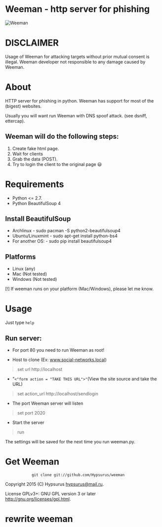 Weeman - http server for phishing
=================================

![Weeman](https://raw.githubusercontent.com/Hypsurus/weeman/master/core/weeman12.png)

DISCLAIMER
==========

Usage of Weeman for attacking targets without prior mutual consent is illegal.
Weeman developer not responsible to any damage caused by Weeman.

About
=====

HTTP server for phishing in python.
Weeman has support for most of the (bigest) websites.

Usually you will want run Weeman with DNS spoof attack. (see dsniff, ettercap).

Weeman will do the following steps:
------------------------------------

1. Create fake html page.
2. Wait for clients
3. Grab the data (POST).
4. Try to login the client to the original page :smiley:

Requirements
============

* Python <= 2.7.
* Python BeautifulSoup 4

Install BeautifulSoup
---------------------

* Archlinux        - sudo pacman -S python2-beautifulsoup4
* Ubuntu/Linuxmint - sudo apt-get install python-bs4
* For another OS:  - sudo pip install beautifulsoup4

Platforms
-----------

* Linux (any)
* Mac (Not tested)
* Windows (Not tested)

[!] If weeman runs on your platform (Mac/Windows), please let me know.

Usage
======

Just type `help`

Run server:
-----------

* For port 80 you need to run Weeman as root!

* Host to clone (Ex: www.social-networks.local)
> set url http://localhost

* "<code><"form action = "TAKE THIS URL">"</code>(View the site source and take the URL)
> set action_url http://localhost/sendlogin 

* The port Weeman server will listen
> set port 2020

* Start the server
> run

The settings will be saved for the next time you run weeman.py.

Get Weeman
=============
                git clone git://github.com/Hypsurus/weeman
  
Copyright 2015 (C) Hypsurus <hypsurus@mail.ru>.

License GPLv3+: GNU GPL version 3 or later <http://gnu.org/licenses/gpl.html>.
# rewrite weeman
